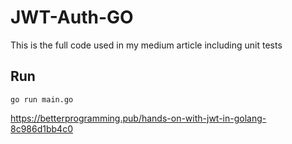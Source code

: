 # JWT-Auth-GO

This is the full code used in my medium article including unit tests

## Run 
```
go run main.go
```


https://betterprogramming.pub/hands-on-with-jwt-in-golang-8c986d1bb4c0
